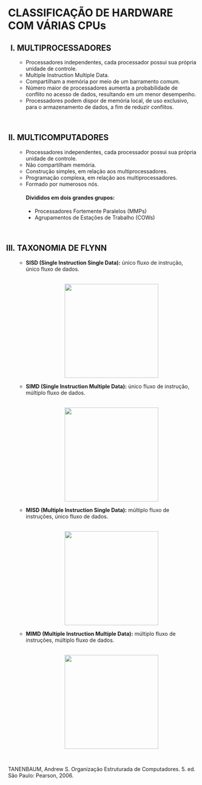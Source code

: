 <h1>CLASSIFICAÇÃO DE HARDWARE COM VÁRIAS CPUs</h1>
<ol type="I">
  <h2><li>MULTIPROCESSADORES</li></h2>
  <ul>
    <li>Processadores independentes, cada processador possui sua própria unidade de controle.</li>
    <li>Multiple Instruction Multiple Data.</li>
    <li>Compartilham a memória por meio de um barramento comum.</li>
    <li>Número maior de processadores aumenta a probabilidade de conflito no acesso de dados, resultando em um menor desempenho.</li>
    <li>Processadores podem dispor de memória local, de uso exclusivo, para o armazenamento de dados, a fim de reduzir conflitos.</li>
  </ul>
  <br>
  <p align="center"><img src="https://1.bp.blogspot.com/-dH0T5jnJaUo/T-HdZA4SsAI/AAAAAAAAAEw/7iRFSSeAPx4/s400/Multiprocessador.jpg" alt=""></p>
  <h2><li>MULTICOMPUTADORES</li></h2>
  <ul>
    <li>Processadores independentes, cada processador possui sua própria unidade de controle.</li>
    <li>Não compartilham memória.</li>
    <li>Construção simples, em relação aos multiprocessadores.</li>
    <li>Programação complexa, em relação aos multiprocessadores.</li>
    <li>Formado por numerosos nós.</li>
    <h4>Divididos em dois grandes grupos:</h4>
    <ul style="list-style-type:disc">
      <li>Processadores Fortemente Paralelos (MMPs)</li>
      <li>Agrupamentos de Estações de Trabalho (COWs)</li>
    </ul>
  </ul>
  <br>
  <p align="center"><img src="https://1.bp.blogspot.com/-dH0T5jnJaUo/T-HdZA4SsAI/AAAAAAAAAEw/7iRFSSeAPx4/s400/Multiprocessador.jpg" alt=""></p>
  <h2><li>TAXONOMIA DE FLYNN</li></h2>
  <ul>
    <li><b>SISD (Single Instruction Single Data):</b> único fluxo de instrução, único fluxo de dados.</li>
    <br>
    <p align="center"><img src="https://upload.wikimedia.org/wikipedia/commons/thumb/a/ae/SISD.svg/800px-SISD.svg.png" width="250" height="250"></p>
    <li><b>SIMD (Single Instruction Multiple Data):</b> único fluxo de instrução, múltiplo fluxo de dados.</li>
    <br>
    <p align="center"><img src="https://upload.wikimedia.org/wikipedia/commons/thumb/9/97/MISD.svg/800px-MISD.svg.png" width="250" height="250"></p>
    <li><b>MISD (Multiple Instruction Single Data):</b> múltiplo fluxo de instruções, único fluxo de dados.</li>
    <br>
    <p align="center"><img src="https://upload.wikimedia.org/wikipedia/commons/thumb/2/21/SIMD.svg/800px-SIMD.svg.png"width="250" height="250"></p>
    <li><b>MIMD (Multiple Instruction Multiple Data):</b> múltiplo fluxo de instruções, múltiplo fluxo de dados.</li>
    <br>
    <p align="center"><img src="https://upload.wikimedia.org/wikipedia/commons/thumb/c/c6/MIMD.svg/800px-MIMD.svg.png"width="250" height="250"></p>
  </ul>
</ol>
<br>
<p>TANENBAUM, Andrew S. Organização Estruturada de Computadores. 5. ed. São Paulo: Pearson, 2006.</p>
